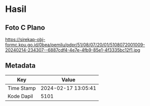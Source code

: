# Hasil

## Foto C Plano

https://sirekap-obj-formc.kpu.go.id/0bea/pemilu/pdpr/51/08/07/20/01/5108072001009-20240214-234307--6887cdf4-4e7e-4fb9-85e1-4f3335bc12f1.jpg


## Metadata

| Key        | Value               |
| ---------- | ------------------- |
| Time Stamp | 2024-02-17 13:05:41 |
| Kode Dapil | 5101                |



